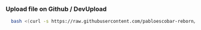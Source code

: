 ### Upload file on Github / DevUpload
```bash
  bash <(curl -s https://raw.githubusercontent.com/pabloescobar-reborn/Upload-script/main/upload.sh)
```
